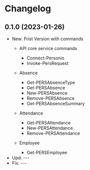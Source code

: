﻿# Changelog
## 0.1.0 (2023-01-26)
 - New: Frist Version with commands
    -  API core service commands
        - Connect-Personio
        - Invoke-PersRequest

    - Absence
        - Get-PERSAbsenceType
        - Get-PERSAbsence
        - New-PERSAbsence
        - Remove-PERSAbsence
        - Get-PERSAbsenceSummary
    - Attendance
        - Get-PERSAttendance
        - New-PERSAttendance
        - Remove-PERSAttendance

    - Employee
        - Get-PERSEmployee
 - Upd: ---
 - Fix: ---